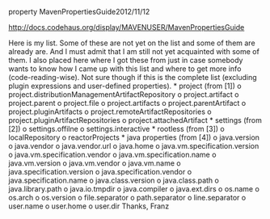 property MavenPropertiesGuide2012/11/12

http://docs.codehaus.org/display/MAVENUSER/MavenPropertiesGuide

Here is my list. Some of these are not yet on the list and some of them are already are. And I must admit that I am still not yet acquainted with some of them.
I also placed here where I got these from just in case somebody wants to know how I came up with this list and where to get more info (code-reading-wise).
Not sure though if this is the complete list (excluding plugin expressions and user-defined properties).
    *  project (from [1])
          o project.distributionManagementArtifactRepository
          o project.artifact
          o project.parent
          o project.file
          o project.artifacts
          o project.parentArtifact
          o project.pluginArtifacts
          o project.remoteArtifactRepositories
          o project.pluginArtifactRepositories
          o project.attachedArtifact
    * settings (from [2])
          o settings.offilne
          o settings.interactive
    * rootless (from [3])
          o localRepository
          o reactorProjects
    * java properties (from [4])
          o java.version
          o java.vendor
          o java.vendor.url
          o java.home
          o java.vm.specification.version
          o java.vm.specification.vendor
          o java.vm.specification.name
          o java.vm.version
          o java.vm.vendor
          o java.vm.name
          o java.specification.version
          o java.specification.vendor
          o java.specification.name
          o java.class.version
          o java.class.path
          o java.library.path
          o java.io.tmpdir
          o java.compiler
          o java.ext.dirs
          o os.name
          o os.arch
          o os.version
          o file.separator
          o path.separator
          o line.separator
          o user.name
          o user.home
          o user.dir
Thanks,
Franz 
